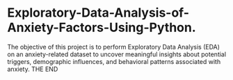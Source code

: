 # Exploratory-Data-Analysis-of-Anxiety-Factors-Using-Python.
The objective of this project is to perform Exploratory Data Analysis (EDA) on an anxiety-related dataset to uncover meaningful insights about potential triggers, demographic influences, and behavioral patterns associated with anxiety.
THE END
